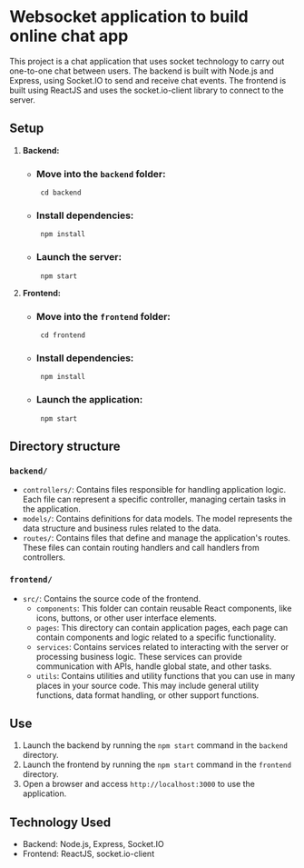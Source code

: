 # Websocket application to build online chat app

This project is a chat application that uses socket technology to carry out one-to-one chat between users. The backend is built with Node.js and Express, using Socket.IO to send and receive chat events. The frontend is built using ReactJS and uses the socket.io-client library to connect to the server.

## Setup

1. **Backend:**
     - ### Move into the `backend` folder:
            cd backend
     - ### Install dependencies:
            npm install
     - ### Launch the server:
            npm start

2. **Frontend:**
     - ### Move into the `frontend` folder: 
            cd frontend
     - ### Install dependencies: 
            npm install
     - ### Launch the application: 
            npm start

## Directory structure

### `backend/`

- `controllers/`: Contains files responsible for handling application logic. Each file can represent a specific controller, managing certain tasks in the application.
- `models/`: Contains definitions for data models. The model represents the data structure and business rules related to the data.
- `routes/`: Contains files that define and manage the application's routes. These files can contain routing handlers and call handlers from controllers.

### `frontend/`

- `src/`: Contains the source code of the frontend.
  - `components`: This folder can contain reusable React components, like icons, buttons, or other user interface elements.
  - `pages`: This directory can contain application pages, each page can contain components and logic related to a specific functionality.
  - `services`: Contains services related to interacting with the server or processing business logic. These services can provide communication with APIs, handle global state, and other tasks.
  - `utils`: Contains utilities and utility functions that you can use in many places in your source code. This may include general utility functions, data format handling, or other support functions.




## Use

1. Launch the backend by running the `npm start` command in the `backend` directory.
2. Launch the frontend by running the `npm start` command in the `frontend` directory.
3. Open a browser and access `http://localhost:3000` to use the application.

## Technology Used

- Backend: Node.js, Express, Socket.IO
- Frontend: ReactJS, socket.io-client

